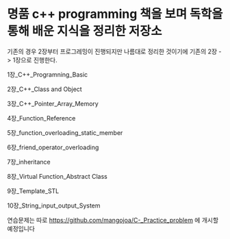 # 명품 c++ programming 책을 보며 독학을 통해 배운 지식을 정리한 저장소

기존의 경우 2장부터 프로그레밍이 진행되지만 나름대로 정리한 것이기에 기존의 2장 -> 1장으로 진행한다.

1장_C++_Programning_Basic

2장_C++_Class and Object

3장_C++_Pointer_Array_Memory

4장_Function_Reference

5장_function_overloading_static_member

6장_friend_operator_overloading

7장_inheritance

8장_Virtual Function_Abstract Class

9장_Template_STL

10장_String_input_output_System

연습문제는 따로 https://github.com/mangojoa/C-_Practice_problem 에 개시할 예정입니다
